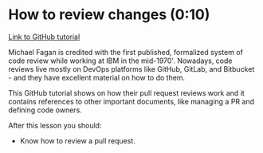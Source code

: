 # How to review changes (0:10)

[Link to GitHub tutorial](https://docs.github.com/en/pull-requests/collaborating-with-pull-requests/reviewing-changes-in-pull-requests/about-pull-request-reviews)

Michael Fagan is credited with the first published, formalized system of code review while working at IBM in the mid-1970'. Nowadays, code reviews live mostly on DevOps platforms like GitHub, GitLab, and Bitbucket - and they have excellent material on how to do them.

This GitHub tutorial shows on how their pull request reviews work and it contains references to other important documents, like managing a PR and defining code owners.

After this lesson you should:

- Know how to review a pull request.
